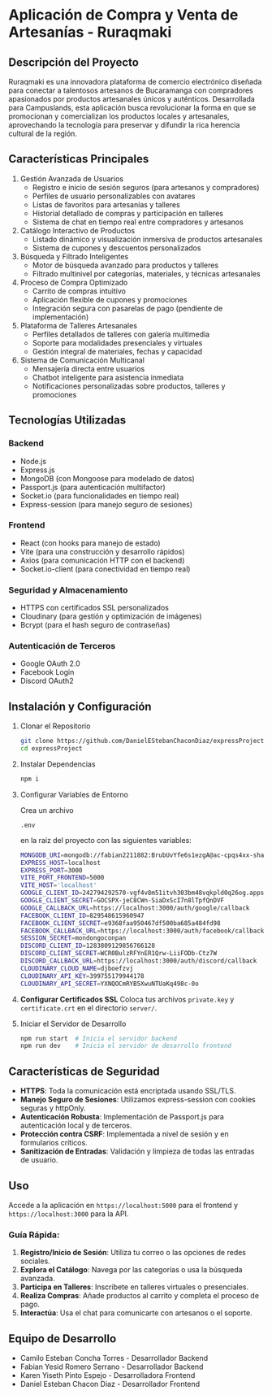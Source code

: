 # Aplicación de Compra y Venta de Artesanías - Ruraqmaki

## Descripción del Proyecto

Ruraqmaki es una innovadora plataforma de comercio electrónico diseñada para conectar a talentosos artesanos de Bucaramanga con compradores apasionados por productos artesanales únicos y auténticos. Desarrollada para Campuslands, esta aplicación busca revolucionar la forma en que se promocionan y comercializan los productos locales y artesanales, aprovechando la tecnología para preservar y difundir la rica herencia cultural de la región.

## Características Principales

1. Gestión Avanzada de Usuarios
   - Registro e inicio de sesión seguros (para artesanos y compradores)
   - Perfiles de usuario personalizables con avatares
   - Listas de favoritos para artesanías y talleres
   - Historial detallado de compras y participación en talleres
   - Sistema de chat en tiempo real entre compradores y artesanos
2. Catálogo Interactivo de Productos
   - Listado dinámico y visualización inmersiva de productos artesanales
   - Sistema de cupones y descuentos personalizados
3. Búsqueda y Filtrado Inteligentes
   - Motor de búsqueda avanzado para productos y talleres
   - Filtrado multinivel por categorías, materiales, y técnicas artesanales
4. Proceso de Compra Optimizado
   - Carrito de compras intuitivo
   - Aplicación flexible de cupones y promociones
   - Integración segura con pasarelas de pago (pendiente de implementación)
5. Plataforma de Talleres Artesanales
   - Perfiles detallados de talleres con galería multimedia
   - Soporte para modalidades presenciales y virtuales
   - Gestión integral de materiales, fechas y capacidad
6. Sistema de Comunicación Multicanal
   - Mensajería directa entre usuarios
   - Chatbot inteligente para asistencia inmediata
   - Notificaciones personalizadas sobre productos, talleres y promociones

## Tecnologías Utilizadas

### Backend

- Node.js
- Express.js
- MongoDB (con Mongoose para modelado de datos)
- Passport.js (para autenticación multifactor)
- Socket.io (para funcionalidades en tiempo real)
- Express-session (para manejo seguro de sesiones)

### Frontend

- React (con hooks para manejo de estado)
- Vite (para una construcción y desarrollo rápidos)
- Axios (para comunicación HTTP con el backend)
- Socket.io-client (para conectividad en tiempo real)

### Seguridad y Almacenamiento

- HTTPS con certificados SSL personalizados
- Cloudinary (para gestión y optimización de imágenes)
- Bcrypt (para el hash seguro de contraseñas)

### Autenticación de Terceros

- Google OAuth 2.0
- Facebook Login
- Discord OAuth2

## Instalación y Configuración

1. Clonar el Repositorio

   ```bash
   git clone https://github.com/DanielEStebanChaconDiaz/expressProject
   cd expressProject
   ```

2. Instalar Dependencias

   ```bash
   npm i
   ```

3. Configurar Variables de Entorno

   Crea un archivo 

   ```
   .env
   ```

    en la raíz del proyecto con las siguientes variables:

   ```bash
   MONGODB_URI=mongodb://fabian2211882:BrubUvYfe6s1ezgA@ac-cpqs4xx-shard-00-00.rkeidbv.mongodb.net:27017,ac-cpqs4xx-shard-00-01.rkeidbv.mongodb.net:27017,ac-cpqs4xx-shard-00-02.rkeidbv.mongodb.net:27017/ruraqmaki?replicaSet=atlas-3zhe6w-shard-0&ssl=true&authSource=admin 
   EXPRESS_HOST=localhost
   EXPRESS_PORT=3000
   VITE_PORT_FRONTEND=5000
   VITE_HOST='localhost'
   GOOGLE_CLIENT_ID=242794292570-vgf4v8m51itvh303bm48vqkpld0q26og.apps.googleusercontent.com
   GOOGLE_CLIENT_SECRET=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
   GOOGLE_CALLBACK_URL=https://localhost:3000/auth/google/callback
   FACEBOOK_CLIENT_ID=829548615960947
   FACEBOOK_CLIENT_SECRET=e9368faa950467df500ba685a484fd98
   FACEBOOK_CALLBACK_URL=https://localhost:3000/auth/facebook/callback
   SESSION_SECRET=mondongoconpan
   DISCORD_CLIENT_ID=1283809129856766128
   DISCORD_CLIENT_SECRET=WCR0BulzRFYnER1Qrw-LiiFODb-Ctz7W
   DISCORD_CALLBACK_URL=https://localhost:3000/auth/discord/callback
   CLOUDINARY_CLOUD_NAME=djboefzvj
   CLOUDINARY_API_KEY=399755179944178
   CLOUDINARY_API_SECRET=YXNQOCmRYB5XwuNTUaKq498c-0o
   ```

4. **Configurar Certificados SSL** Coloca tus archivos `private.key` y `certificate.crt` en el directorio `server/`.

5. Iniciar el Servidor de Desarrollo

   ```bash
   npm run start  # Inicia el servidor backend
   npm run dev    # Inicia el servidor de desarrollo frontend
   ```

## Características de Seguridad

- **HTTPS**: Toda la comunicación está encriptada usando SSL/TLS.
- **Manejo Seguro de Sesiones**: Utilizamos express-session con cookies seguras y httpOnly.
- **Autenticación Robusta**: Implementación de Passport.js para autenticación local y de terceros.
- **Protección contra CSRF**: Implementada a nivel de sesión y en formularios críticos.
- **Sanitización de Entradas**: Validación y limpieza de todas las entradas de usuario.

## Uso

Accede a la aplicación en `https://localhost:5000` para el frontend y `https://localhost:3000` para la API.

### Guía Rápida:

1. **Registro/Inicio de Sesión**: Utiliza tu correo o las opciones de redes sociales.
2. **Explora el Catálogo**: Navega por las categorías o usa la búsqueda avanzada.
3. **Participa en Talleres**: Inscríbete en talleres virtuales o presenciales.
4. **Realiza Compras**: Añade productos al carrito y completa el proceso de pago.
5. **Interactúa**: Usa el chat para comunicarte con artesanos o el soporte.

## Equipo de Desarrollo

- Camilo Esteban Concha Torres - Desarrollador Backend
- Fabian Yesid Romero Serrano - Desarrollador Backend
- Karen Yiseth Pinto Espejo - Desarrolladora Frontend
- Daniel Esteban Chacon Diaz - Desarrollador Frontend